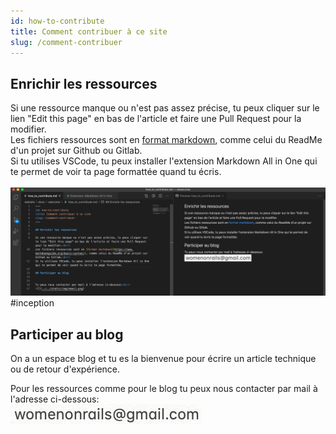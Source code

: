```yaml
---
id: how-to-contribute
title: Comment contribuer à ce site
slug: /comment-contribuer 
---
```


## Enrichir les ressources

Si une ressource manque ou n'est pas assez précise, tu peux cliquer sur le lien "Edit this page" en bas de l'article et faire une Pull Request pour la modifier.<br/>
Les fichiers ressources sont en [format markdown](https://www.markdownguide.org/basic-syntax/), comme celui du ReadMe d'un projet sur Github ou Gitlab.<br/>
Si tu utilises VSCode, tu peux installer l'extension Markdown All in One qui te permet de voir ta page formattée quand tu écris.<br/><br/>
![](../../static/img/markdown_vscode.png)
#inception

## Participer au blog
On a un espace blog et tu es la bienvenue pour écrire un article technique ou de retour d'expérience.

Pour les ressources comme pour le blog tu peux nous contacter par mail à l'adresse ci-dessous:<br/>
![](../../static/img/email.png)
